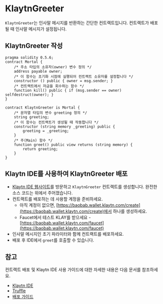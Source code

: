 # KlaytnGreeter <a id="klaytngreeter"></a>

`KlaytnGreeter`는 인사말 메시지를 반환하는 간단한 컨트랙트입니다. 컨트랙트가 배포될 때 인사말 메시지가 설정됩니다.

## KlaytnGreeter 작성 <a id="writing-klaytngreeter"></a>

```text
pragma solidity 0.5.6;
contract Mortal {
    /* 주소 타입의 소유자(owner) 변수 정의 */
    address payable owner;
    /* 이 함수는 초기화 시점에 실행되어 컨트랙트 소유자를 설정합니다 */
    constructor () public { owner = msg.sender; }
    /* 컨트랙트에서 자금을 회수하는 함수 */
    function kill() public { if (msg.sender == owner) selfdestruct(owner); }
}

contract KlaytnGreeter is Mortal {
    /* 문자열 타입의 변수 greeting 정의 */
    string greeting;
    /* 이 함수는 컨트랙트가 생성될 때 작동합니다 */
    constructor (string memory _greeting) public {
        greeting = _greeting;
    }
    /* 주(Main) 함수 */
    function greet() public view returns (string memory) {
        return greeting;
    }
}
```

## Klaytn IDE를 사용하여 KlaytnGreeter 배포 <a id="deploying-klaytngreeter-using-klaytn-ide"></a>

* [Klaytn IDE 웹사이트](https://ide.klaytn.com)를 방문하고 `KlaytnGreeter` 컨트랙트를 생성합니다. 완전한 소스 코드는 위에서 주어졌습니다.
* 컨트랙트를 배포하는 데 사용할 계정을 준비하세요.
  * 아직 계정이 없으면, [https://baobab.wallet.klaytn.com/create](https://baobab.wallet.klaytn.com/create)에서 하나를 생성하세요.
  * Faucet에서 테스트 KLAY를 받으세요 - [https://baobab.wallet.klaytn.com/faucet](https://baobab.wallet.klaytn.com/faucet)
* 인사말 메시지인 초기 파라미터와 함께 컨트랙트를 배포하세요.
* 배포 후 IDE에서 `greet`를 호출할 수 있습니다.

## 참고 <a id="references"></a>

컨트랙트 배포 및 Klaytn IDE 사용 가이드에 대한 자세한 내용은 다음 문서를 참조하세요.

* [Klaytn IDE](../ide-and-tools/README.md#klaytn-ide)
* [Truffle](../ide-and-tools/README.md#truffle)
* [배포 가이드](../deploy-guide.md)



